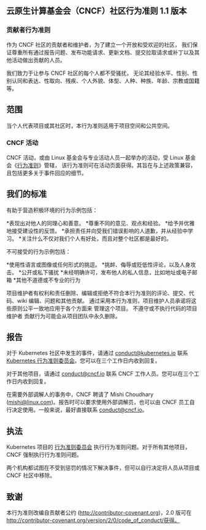 <!-- Do not edit this file directly. Get the latest from
     https://github.com/cncf/foundation/blob/main/code-of-conduct-languages/zh.md -->
<!-- ## CNCF Community Code of Conduct v1.1 -->
## 云原生计算基金会（CNCF）社区行为准则 1.1 版本

<!-- ### Contributor Code of Conduct -->
### 贡献者行为准则

<!-- As contributors and maintainers in the CNCF community, and in the interest of fostering
an open and welcoming community, we pledge to respect all people who contribute
through reporting issues, posting feature requests, updating documentation,
submitting pull requests or patches, and other activities. -->
作为 CNCF 社区的贡献者和维护者，为了建立一个开放和受欢迎的社区，
我们保证尊重所有通过报告问题、发布功能请求、更新文档、提交拉取请求或补丁以及其他活动做出贡献的人员。

<!-- We are committed to making participation in the CNCF community a harassment-free experience for everyone, regardless of level of experience, gender, gender identity and expression,
sexual orientation, disability, personal appearance, body size, race, ethnicity, age,
religion, or nationality. -->
我们致力于让参与 CNCF 社区的每个人都不受骚扰，
无论其经验水平、性别、性别认同和表达、性取向、残疾、个人外貌、体型、人种、种族、年龄、宗教或国籍等。

<!-- ## Scope -->
## 范围

<!-- This code of conduct applies both within project spaces and in public spaces when an individual is representing the project or its community. -->
当个人代表项目或其社区时，本行为准则适用于项目空间和公共空间。

<!-- ### CNCF Events -->
### CNCF 活动

<!-- CNCF events, or events run by the Linux Foundation with professional events staff, are governed by the Linux Foundation [Events Code of Conduct](https://events.linuxfoundation.org/code-of-conduct/) available on the event page. This is designed to be used in conjunction with the CNCF Code of Conduct. -->
CNCF 活动，或由 Linux 基金会与专业活动人员一起举办的活动，受 Linux 基金会《[行为准则](https://events.linuxfoundation.org/code-of-conduct/)》管辖，
该行为准则可在活动页面获得。其旨在与上述政策兼容，且包括更多关于事件回应的细节。

<!-- ## Our Standards -->
## 我们的标准

<!-- Examples of behavior that contributes to a positive environment include: -->
有助于营造积极环境的行为示例包括：

<!-- * Demonstrating empathy and kindness toward other people
* Being respectful of differing opinions, viewpoints, and experiences
* Giving and gracefully accepting constructive feedback
* Accepting responsibility and apologizing to those affected by our mistakes,
  and learning from the experience
* Focusing on what is best not just for us as individuals, but for the
  overall community
 -->
*表现出对他人的同理心和善意。
*尊重不同的意见、观点和经验。
*给予并优雅地接受建设性的反馈。
*承担责任并向受我们错误影响的人道歉，并从经验中学习。
*关注什么不仅对我们个人有好处，而且对整个社区都是最好的。

<!-- Examples of unacceptable behavior include: -->
  不可接受的行为示例包括：

<!-- * The use of sexualized language or imagery, and sexual attention or
  advances of any kind
* Trolling, insulting or derogatory comments, and personal or political attacks
* Public or private harassment
* Publishing others' private information, such as a physical or email
  address, without their explicit permission
* Other conduct which could reasonably be considered inappropriate in a
  professional setting -->
*使用性语言或图像或任何形式的挑逗。
*挑衅、侮辱或贬低性评论，以及人身攻击。
*公开或私下骚扰
*未经明确许可，发布他人的私人信息，比如地址或电子邮箱
*其他不道德或不专业的行为

<!-- Project maintainers have the right and responsibility to remove, edit, or reject comments, commits, code, wiki edits, issues, and other contributions that are not aligned to this Code of Conduct.
By adopting this Code of Conduct, project maintainers commit themselves to fairly and consistently applying these principles to every aspect
of managing this project.
Project maintainers who do not follow or enforce the Code of
Conduct may be permanently removed from the project team. -->
项目维护者有权利和责任删除、编辑或拒绝不符合本行为准则的评论、提交、代码、wiki 编辑、问题和其他贡献。
通过采用本行为准则，项目维护人员承诺将这些原则公平一致地应用于各个方面来
管理这个项目。
不遵守或不执行代码的项目维护者
贡献行为可能会从项目团队中永久删除。

<!-- ## Reporting -->
## 报告

<!-- For incidents occurring in the Kubernetes community, contact the [Kubernetes Code of Conduct Committee](https://git.k8s.io/community/committee-code-of-conduct) via <conduct@kubernetes.io>. You can expect a response within three business days. -->
对于 Kubernetes 社区中发生的事件，请通过 <conduct@kubernetes.io> 联系 [ Kubernetes 行为准则委员会](https://git.k8s.io/community/committee-code-of-conduct)。您可以在三个工作日内收到回复。

<!-- For other projects, please contact the CNCF staff via <conduct@cncf.io>. You can expect a response within three business days. -->
对于其他项目，请通过 <conduct@cncf.io> 联系 CNCF 工作人员。您可以在三个工作日内收到回复。

<!-- In matters that require an outside mediator, CNCF has retained Mishi Choudhary (mishi@linux.com). Use of an outside mediator can be requested when reporting or used at CNCF staff's discretion. In general, contacting <conduct@cncf.io> directly is preferred. -->
在需要外部调解人的事务中，CNCF 聘请了 Mishi Choudhary (mishi@linux.com)。报告时可以要求使用外部调解员，也可以由 CNCF 员工自行决定使用。一般来说，最好直接联系 <conduct@cncf.io>。

<!-- ## Enforcement -->
## 执法

<!-- The Kubernetes project's [Code of Conduct Committee](https://github.com/kubernetes/community/tree/master/committee-code-of-conduct) enforces code of conduct issues. For all other projects, the CNCF enforces code of conduct issues. -->
Kubernetes 项目的 [行为准则委员会](https://github.com/kubernetes/community/tree/master/committee-code-of-conduct) 执行行为准则问题。对于所有其他项目，CNCF 强制执行行为准则问题。

<!-- Both bodies try to resolve incidents without punishment, but may remove people from the project or CNCF communities at their discretion. -->
两个机构都试图在不受到惩罚的情况下解决事件，但可以自行决定将人员从项目或 CNCF 社区中移除。

<!-- ## Acknowledgements -->
## 致谢

<!-- This Code of Conduct is adapted from the Contributor Covenant
(http://contributor-covenant.org), version 2.0 available at
http://contributor-covenant.org/version/2/0/code_of_conduct/ -->
本行为准则改编自贡献者公约
(http://contributor-covenant.org)，2.0 版可在
http://contributor-covenant.org/version/2/0/code_of_conduct/获得。